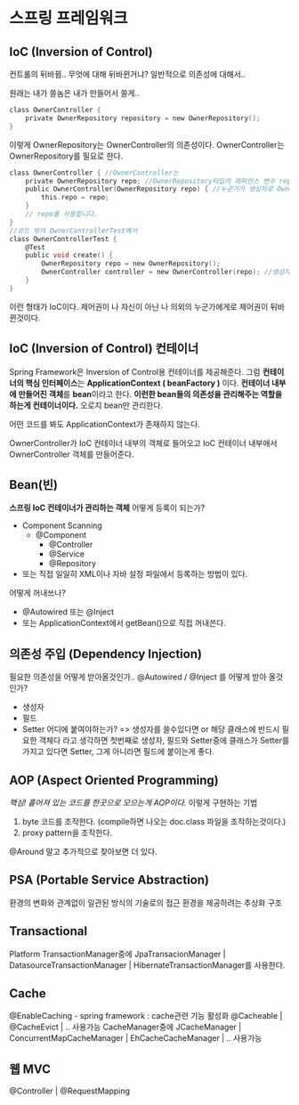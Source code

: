# 스프링 프레임워크

## IoC (Inversion of Control)
컨트롤의 뒤바뀜.. 무엇에 대해 뒤바뀐거냐? 일반적으로 의존성에 대해서..

원래는 내가 쓸놈은 내가 만들어서 쓸게..
```c
class OwnerController {
    private OwnerRepository repository = new OwnerRepository();
}
```
이렇게 OwnerRepository는 OwnerController의 의존성이다. OwnerController는 OwnerRepository를 필요로 한다.

```c
class OwnerController { //OwnerController는
    private OwnerRepository repo; //OwnerRepository타입의 래퍼런스 변수 repo를 들고만 있고
    public OwnerController(OwnerRepository repo) { //누군가가 생성자로 OwnerRepository를 주겠지라고 생각하고
        this.repo = repo;
    }
    // repo를 사용합니다.
}
//코드 밖의 OwnerControllerTest에서
class OwnerControllerTest {
    @Test
    public void create() {
        OwnerRepository repo = new OwnerRepository();
        OwnerController controller = new OwnerController(repo); //생성자를 통해 repo를 준다. ->이게 의존성 주입이다.
    }
}
```
이런 형태가 IoC이다. 제어권이 나 자신이 아닌 나 의외의 누군가에게로 제어권이 뒤바뀐것이다.

## IoC (Inversion of Control) 컨테이너
Spring Framework은 Inversion of Control용 컨테이너를 제공해준다.
그럼 **컨테이너의 핵심 인터페이스**는 **ApplicationContext ( beanFactory )** 이다.
**컨테이너 내부에 만들어진 객체**를 **bean**이라고 한다. **이런한 bean들의 의존성을 관리해주는 역할을 하는게 컨테이너이다.** 오로지 bean만 관리한다.

어떤 코드를 봐도 ApplicationContext가 존재하지 않는다.

OwnerController가 IoC 컨테이너 내부의 객체로 들어오고 IoC 컨테이너 내부애서 OwnerController 객체를 만들어준다.

## Bean(빈)
**스프링 IoC 컨테이너가 관리하는 객체**
어떻게 등록이 되는가?
* Component Scanning
  * @Component
    * @Controller
    * @Service
    * @Repository
* 또는 직접 일일히 XML이나 자바 설정 파일에서 등록하는 방법이 있다.

어떻게 꺼내쓰나?
* @Autowired 또는 @Inject
* 또는 ApplicationContext에서 getBean()으로 직접 꺼내쓴다.

## 의존성 주입 (Dependency Injection)
필요한 의존성을 어떻게 받아올것인가..
@Autowired / @Inject 를 어떻게 받아 올것인가?
* 생성자
* 필드
* Setter
어디에 붙여야하는가?
=> 생성자를 쓸수있다면 or 해당 클래스에 반드시 필요한 객체다 라고 생각하면 첫번째로 생성자, 
   필드와 Setter중에 클래스가 Setter를 가지고 있다면 Setter, 그게 아니라면 필드에 붙이는게 좋다.

## AOP (Aspect Oriented Programming)
*핵심! 흩어져 있는 코드를 한곳으로 모으는게 AOP이다.*
이렇게 구현하는 기법 
1. byte 코드를 조작한다. (compile하면 나오는 doc.class 파일을 조작하는것이다.)
2. proxy pattern을 조작한다.

@Around 말고 추가적으로 찾아보면 더 있다. 

## PSA (Portable Service Abstraction)
환경의 변화와 관계없이 일관된 방식의 기술로의 접근 환경을 제공하려는 추상화 구조

## Transactional
Platform TransactionManager중에 
JpaTransacionManager | DatasourceTransactionManager | HibernateTransactionManager를 사용한다.

## Cache
@EnableCaching - spring framework : cache관련 기능 활성화  @Cacheable | @CacheEvict | .. 사용가능
CacheManager중에
JCacheManager | ConcurrentMapCacheManager | EhCacheCacheManager | .. 사용가능

## 웹 MVC
@Controller | @RequestMapping





